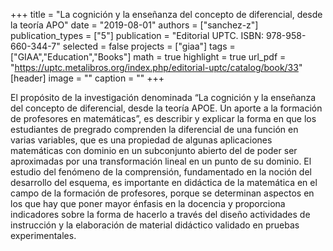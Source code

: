 +++
title = "La cognición y la enseñanza del concepto de diferencial, desde la teoría APO"
date = "2019-08-01"
authors = ["sanchez-z"]
publication_types = ["5"]
publication = "Editorial UPTC. ISBN: 978-958-660-344-7"
selected = false
projects = ["giaa"]
tags = ["GIAA","Education","Books"]
math = true
highlight = true
url_pdf = "https://uptc.metalibros.org/index.php/editorial-uptc/catalog/book/33"
[header]
image = ""
caption = ""
+++

El propósito de la investigación denominada “La cognición y la enseñanza del concepto de diferencial, desde la teoría APOE. Un aporte a la formación de profesores en matemáticas”, es describir y explicar la forma en que los estudiantes de pregrado comprenden la diferencial de una función en varias variables, que es una propiedad de algunas aplicaciones matemáticas con dominio en un subconjunto abierto del de poder ser aproximadas por una transformación lineal en un punto de su dominio. El estudio del fenómeno de la comprensión, fundamentado en la noción del desarrollo del esquema, es importante en didáctica de la matemática en el campo de la formación de profesores, porque se determinan aspectos en los que hay que poner mayor énfasis en la docencia y proporciona indicadores sobre la forma de hacerlo a través del diseño actividades de instrucción y la elaboración de material didáctico validado en pruebas experimentales.
